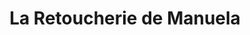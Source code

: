 ---
title: "La Retoucherie de Manuela"
url: /caracas/la-retoucherie-de-manuela-av-luis-de-camoes/
shop: sastre
---